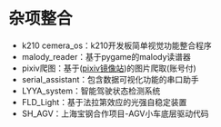 # 杂项整合
* k210 cemera_os：k210开发板简单视觉功能整合程序
* malody_reader：基于pygame的malody读谱器
* pixiv爬图：基于([pixiv镜像站](https://pixivic.com/))的图片爬取(账号付)
* serial_assistant：包含数据可视化功能的串口助手
* LYYA_system：智能驾驶状态检测系统
* FLD_Light：基于法拉第效应的光强自稳定装置
* SH_AGV：上海宝钢合作项目-AGV小车底层驱动代码
